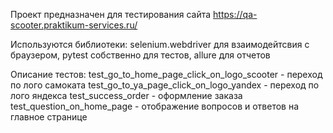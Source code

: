 Проект предназначен для тестирования сайта https://qa-scooter.praktikum-services.ru/

Используются библиотеки: selenium.webdriver для взаимодейтсвия с браузером, pytest собственно для тестов, allure для отчетов

Описание тестов:
test_go_to_home_page_click_on_logo_scooter - переход по лого самоката
test_go_to_ya_page_click_on_logo_yandex - переход по лого яндекса
test_success_order - оформление заказа
test_question_on_home_page - отображение вопросов и ответов на главное странице